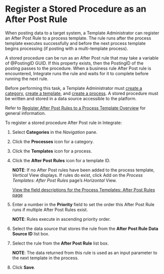 # Register a Stored Procedure as an After Post Rule

When posting data to a target system, a Template Administrator can
register an After Post Rule to a process template. The rule runs after
the process template executes successfully and before the next process
template begins processing (if posting with a multi-template process).

A stored procedure can be run as an After Post rule that may take a
variable of @PostingID GUID. If this property exists, then the PostingID
of the posting passes to the procedure. When a business rule After Post
rule is encountered, Integrate runs the rule and waits for it to
complete before running the next rule.

Before performing this task, a Template Administrator must [create a
category](../Config/Create_Categories.htm), [create a
template](Create_a_Basic_Template.htm), and [create a
process](Create_a_Process.htm). A stored procedure must be written and
stored in a data source accessible to the platform.

Refer to [Register After Post Rules to a Process Template
Overview](Register_After_Post_Rules_to_a_Process_Template_Overview.htm)
for general information.

To register a stored procedure After Post rule in Integrate:

1.  Select <span style="font-weight: bold;">Categories</span> in the
    <span style="font-style: italic;">Navigation</span> pane.

2.  Click the <span style="font-weight: bold;">Processes</span> icon for
    a category.

3.  Click the <span style="font-weight: bold;">Templates</span> icon for
    a process.

4.  Click the <span style="font-weight: bold;">After Post Rules</span>
    icon for a template ID.
    
    <span style="font-weight: bold;">NOTE</span>: If no After Post rules
    have been added to the process template,
    <span style="font-style: italic;">Vertical</span> View displays. If
    rules do exist, click Add on the
    <span style="font-style: italic;">Process Templates: After Post
    Rules</span> page’s
    <span style="font-style: italic;">Horizontal</span> View.
    
    [View the field descriptions for the Process Templates: After Post
    Rules
    page](../../../Master_Data_Mgmt/dspConduct/Page_Desc/Process_Templates_After_Post_Rules_H.htm)

5.  Enter a number in the
    <span style="font-weight: bold;">Priority</span> field to set the
    order this After Post Rule runs if multiple After Post Rules exist.
    
    <span style="font-weight: bold;">NOTE</span>: Rules execute in
    ascending priority order.

6.  Select the data source that stores the rule from the
    <span style="font-weight: bold;">After Post Rule Data Source
    ID</span> list box.

7.  Select the rule from the<span style="font-weight: bold;"> After Post
    Rule</span> list box.
    
    <span style="font-weight: bold;">NOTE</span>: The data returned from
    this rule is used as an input parameter to the next template in the
    process.

8.  Click <span style="font-weight: bold;">Save</span>.
